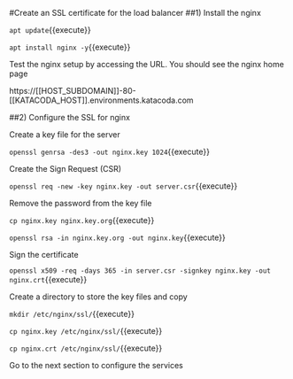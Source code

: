 #Create an SSL certificate for the load balancer
##1) Install the nginx

`apt update`{{execute}}

`apt install nginx -y`{{execute}}


Test the nginx setup by accessing the URL. You should see the nginx home page

https://[[HOST_SUBDOMAIN]]-80-[[KATACODA_HOST]].environments.katacoda.com

##2) Configure the SSL for nginx

Create a key file for the server

`openssl genrsa -des3 -out nginx.key 1024`{{execute}}

Create the Sign Request (CSR)

`openssl req -new -key nginx.key -out server.csr`{{execute}}

Remove the password from the key file

`cp nginx.key nginx.key.org`{{execute}}

`openssl rsa -in nginx.key.org -out nginx.key`{{execute}}

Sign the certificate

`openssl x509 -req -days 365 -in server.csr -signkey nginx.key -out nginx.crt`{{execute}}

Create a directory to store the key files and copy

`mkdir /etc/nginx/ssl/`{{execute}}

`cp nginx.key /etc/nginx/ssl/`{{execute}}

`cp nginx.crt /etc/nginx/ssl/`{{execute}}


Go to the next section to configure the services
